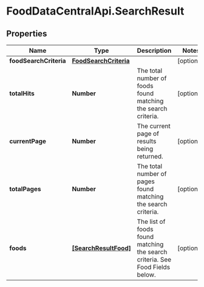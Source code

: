 # FoodDataCentralApi.SearchResult

## Properties
Name | Type | Description | Notes
------------ | ------------- | ------------- | -------------
**foodSearchCriteria** | [**FoodSearchCriteria**](FoodSearchCriteria.md) |  | [optional] 
**totalHits** | **Number** | The total number of foods found matching the search criteria. | [optional] 
**currentPage** | **Number** | The current page of results being returned. | [optional] 
**totalPages** | **Number** | The total number of pages found matching the search criteria. | [optional] 
**foods** | [**[SearchResultFood]**](SearchResultFood.md) | The list of foods found matching the search criteria. See Food Fields below. | [optional] 
